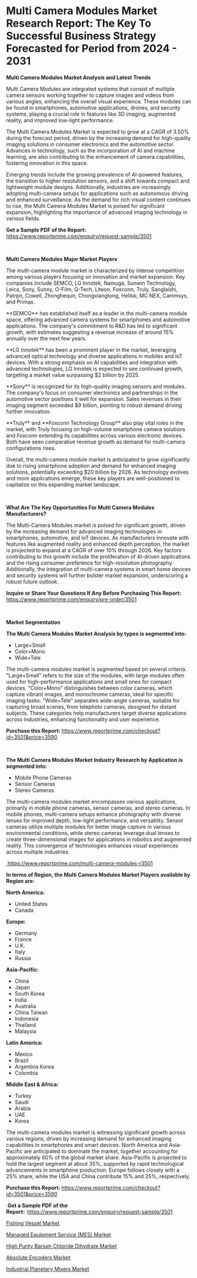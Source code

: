 <p><h1>Multi Camera Modules Market Research Report: The Key To Successful Business Strategy Forecasted for Period from 2024 - 2031</h1></p><p><strong>Multi Camera Modules Market Analysis and Latest Trends</strong></p>
<p><p>Multi Camera Modules are integrated systems that consist of multiple camera sensors working together to capture images and videos from various angles, enhancing the overall visual experience. These modules can be found in smartphones, automotive applications, drones, and security systems, playing a crucial role in features like 3D imaging, augmented reality, and improved low-light performance.</p><p>The Multi Camera Modules Market is expected to grow at a CAGR of 3.50% during the forecast period, driven by the increasing demand for high-quality imaging solutions in consumer electronics and the automotive sector. Advances in technology, such as the incorporation of AI and machine learning, are also contributing to the enhancement of camera capabilities, fostering innovation in this space.</p><p>Emerging trends include the growing prevalence of AI-powered features, the transition to higher resolution sensors, and a shift towards compact and lightweight module designs. Additionally, industries are increasingly adopting multi-camera setups for applications such as autonomous driving and enhanced surveillance. As the demand for rich visual content continues to rise, the Multi Camera Modules Market is poised for significant expansion, highlighting the importance of advanced imaging technology in various fields.</p></p>
<p><strong>Get a Sample PDF of the Report:&nbsp;</strong> <a href="https://www.reportprime.com/enquiry/request-sample/3501">https://www.reportprime.com/enquiry/request-sample/3501</a></p>
<p>&nbsp;</p>
<p><strong>Multi Camera Modules Major Market Players</strong></p>
<p><p>The multi-camera module market is characterized by intense competition among various players focusing on innovation and market expansion. Key companies include SEMCO, LG Innotek, Namuga, Sunwin Technology, Leica, Sony, Sunny, O-Film, Q-Tech, Liteon, Foxconn, Truly, Sanglaishi, Patrpn, Cowell, Zhonghequn, Chongxiangtong, Helitai, MC NEX, Cammsys, and Primax.</p><p>**SEMCO** has established itself as a leader in the multi-camera module space, offering advanced camera systems for smartphones and automotive applications. The company's commitment to R&D has led to significant growth, with estimates suggesting a revenue increase of around 15% annually over the next few years. </p><p>**LG Innotek** has been a prominent player in the market, leveraging advanced optical technology and diverse applications in mobiles and IoT devices. With a strong emphasis on AI capabilities and integration with advanced technologies, LG Innotek is expected to see continued growth, targeting a market value surpassing $2 billion by 2025.</p><p>**Sony** is recognized for its high-quality imaging sensors and modules. The company's focus on consumer electronics and partnerships in the automotive sector positions it well for expansion. Sales revenues in their imaging segment exceeded $9 billion, pointing to robust demand driving further innovation.</p><p>**Truly** and **Foxconn Technology Group** also play vital roles in the market, with Truly focusing on high-volume smartphone camera solutions and Foxconn extending its capabilities across various electronic devices. Both have seen comparative revenue growth as demand for multi-camera configurations rises.</p><p>Overall, the multi-camera module market is anticipated to grow significantly due to rising smartphone adoption and demand for enhanced imaging solutions, potentially exceeding $20 billion by 2026. As technology evolves and more applications emerge, these key players are well-positioned to capitalize on this expanding market landscape.</p></p>
<p>&nbsp;</p>
<p><strong>What Are The Key Opportunities For Multi Camera Modules Manufacturers?</strong></p>
<p><p>The Multi-Camera Modules market is poised for significant growth, driven by the increasing demand for advanced imaging technologies in smartphones, automotive, and IoT devices. As manufacturers innovate with features like augmented reality and enhanced depth perception, the market is projected to expand at a CAGR of over 10% through 2026. Key factors contributing to this growth include the proliferation of AI-driven applications and the rising consumer preference for high-resolution photography. Additionally, the integration of multi-camera systems in smart home devices and security systems will further bolster market expansion, underscoring a robust future outlook.</p></p>
<p><strong>Inquire or Share Your Questions If Any Before Purchasing This Report:</strong> <a href="https://www.reportprime.com/enquiry/pre-order/3501">https://www.reportprime.com/enquiry/pre-order/3501</a></p>
<p>&nbsp;</p>
<p><strong>Market Segmentation</strong></p>
<p><strong>The Multi Camera Modules Market Analysis by types is segmented into:</strong></p>
<p><ul><li>Large+Small</li><li>Color+Mono</li><li>Wide+Tele</li></ul></p>
<p><p>The multi-camera modules market is segmented based on several criteria. "Large+Small" refers to the size of the modules, with large modules often used for high-performance applications and small ones for compact devices. "Color+Mono" distinguishes between color cameras, which capture vibrant images, and monochrome cameras, ideal for specific imaging tasks. "Wide+Tele" separates wide-angle cameras, suitable for capturing broad scenes, from telephoto cameras, designed for distant subjects. These categories help manufacturers target diverse applications across industries, enhancing functionality and user experience.</p></p>
<p><strong>Purchase this Report:&nbsp;</strong><a href="https://www.reportprime.com/checkout?id=3501&price=3590">https://www.reportprime.com/checkout?id=3501&price=3590</a></p>
<p>&nbsp;</p>
<p><strong>The Multi Camera Modules Market Industry Research by Application is segmented into:</strong></p>
<p><ul><li>Mobile Phone Cameras</li><li>Sensor Cameras</li><li>Stereo Cameras</li></ul></p>
<p><p>The multi-camera modules market encompasses various applications, primarily in mobile phone cameras, sensor cameras, and stereo cameras. In mobile phones, multi-camera setups enhance photography with diverse lenses for improved depth, low-light performance, and versatility. Sensor cameras utilize multiple modules for better image capture in various environmental conditions, while stereo cameras leverage dual lenses to create three-dimensional images for applications in robotics and augmented reality. This convergence of technologies enhances visual experiences across multiple industries.</p></p>
<p><a href="https://www.reportprime.com/multi-camera-modules-r3501">&nbsp;https://www.reportprime.com/multi-camera-modules-r3501</a></p>
<p><strong>In terms of Region, the Multi Camera Modules Market Players available by Region are:</strong></p>
<p>
    <p> <strong> North America: </strong>
        <ul>
            <li>United States</li>
            <li>Canada</li>
        </ul>
        </p> 
    <p> <strong> Europe: </strong>
        <ul>
            <li>Germany</li>
            <li>France</li>
            <li>U.K.</li>
            <li>Italy</li>
            <li>Russia</li>
        </ul>
        </p> 
    <p> <strong> Asia-Pacific: </strong>
        <ul>
            <li>China</li>
            <li>Japan</li>
            <li>South Korea</li>
            <li>India</li>
            <li>Australia</li>
            <li>China Taiwan</li>
            <li>Indonesia</li>
            <li>Thailand</li>
            <li>Malaysia</li>
        </ul>
        </p> 
    <p> <strong> Latin America: </strong>
        <ul>
            <li>Mexico</li>
            <li>Brazil</li>
            <li>Argentina Korea</li>
            <li>Colombia</li>
        </ul>
        </p> 
    <p> <strong> Middle East & Africa: </strong>
        <ul>
            <li>Turkey</li>
            <li>Saudi</li>
            <li>Arabia</li>
            <li>UAE</li>
            <li>Korea</li>
        </ul>
    </p>
    </p>
<p><p>The multi-camera modules market is witnessing significant growth across various regions, driven by increasing demand for enhanced imaging capabilities in smartphones and smart devices. North America and Asia-Pacific are anticipated to dominate the market, together accounting for approximately 60% of the global market share. Asia-Pacific is projected to hold the largest segment at about 35%, supported by rapid technological advancements in smartphone production. Europe follows closely with a 25% share, while the USA and China contribute 15% and 25%, respectively.</p></p>
<p><strong>Purchase this Report: </strong><a href="https://www.reportprime.com/checkout?id=3501&price=3590">https://www.reportprime.com/checkout?id=3501&price=3590</a></p>
<p>&nbsp;<strong>Get a Sample PDF of the Report:&nbsp;&nbsp;</strong><a href="https://www.reportprime.com/enquiry/request-sample/3501">https://www.reportprime.com/enquiry/request-sample/3501</a></p>
<p><strong></strong></p>
<p><p><a href="https://www.linkedin.com/pulse/global-fishing-vessel-market-product-type-application-region-9mivc?trackingId=GSIigIL6Q7af4%2BbvuLwXqQ%3D%3D">Fishing Vessel Market</a></p><p><a href="https://issuu.com/reportprime-2/docs/managed-equipment-service-mes-marke_4b69dd86c0c608">Managed Equipment Service (MES) Market</a></p><p><a href="https://issuu.com/reportprime-2/docs/high-purity-barium-chloride-dihydra_73c1b31813e2ab">High Purity Barium Chloride Dihydrate Market</a></p><p><a href="https://www.linkedin.com/pulse/comprehensive-analysis-global-absolute-encoders-market-growth-lmgac?trackingId=UwXDjxNKRDyZcb8WVWVUaA%3D%3D">Absolute Encoders Market</a></p><p><a href="https://www.linkedin.com/pulse/industrial-planetary-mixers-market-size-share-analysis-growth-lo94c?trackingId=wbdFCZQSS26tdy1N39zFxg%3D%3D">Industrial Planetary Mixers Market</a></p></p>